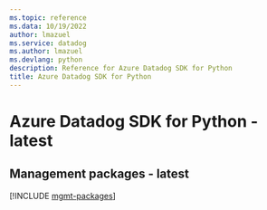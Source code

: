 ```yaml
---
ms.topic: reference
ms.data: 10/19/2022
author: lmazuel
ms.service: datadog
ms.author: lmazuel
ms.devlang: python
description: Reference for Azure Datadog SDK for Python
title: Azure Datadog SDK for Python
---
```

# Azure Datadog SDK for Python - latest

## Management packages - latest
[!INCLUDE [mgmt-packages](datadog-mgmt-index.md)]